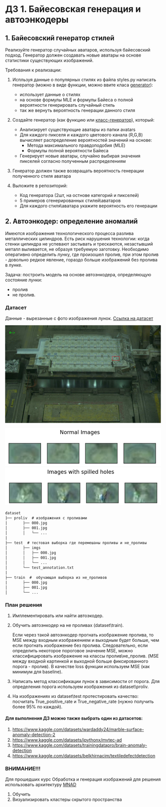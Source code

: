 # ДЗ 1. Байесовская генерация и автоэнкодеры

## 1. Байесовский генератор стилей

Реализуйте генератор случайных аватаров, используя байесовский подход. Генератор должен создавать новые аватары на основе статистики существующих изображений.

Требования к реализации:
1. Испльзуя данные о популярных стилях из файла styles.py написать генератор (можно в виде функции, можно ввите класа [generator](https://wiki.python.org/moin/Generators)):
   - использует данные о стилях
   - на основе формулы MLE и формулы Байеса о полной вероятности генерировать случайный стиль
   - так же вернуть вероятность генерации данного стиля
2. Создайте генератор (как функцию или [класс-генератор](https://wiki.python.org/moin/Generators)), который:
   - Анализирует существующие аватары из папки avatars
   - Для каждого пикселя и каждого цветового канала (R,G,B) вычисляет распределение вероятностей значений на основе:
     * Метода максимального правдоподобия (MLE)
     * Формулы полной вероятности Байеса
   - Генерирует новые аватары, случайно выбирая значения пикселей согласно полученным распределениям

3. Генератор должен также возвращать вероятность генерации полученного стиля аватара

4. Выложите в репозиторий:
   - Код генератора (2шт, на остнове категорий и пикселей)
   - 5 примеров сгенерированных стилей\аватаров 
   - Для каждого стиля\аватара укажите вероятность его генерации

## 2. Автоэнкодер: определение аномалий

Имеются изображения технологического процесса разлива металлических цилиндров. Есть риск нарушения технологии: когда стенки цилиндра не успевают застывать и трескаются, незастывший металл выливается, не образуя требуемую заготовку. Необходимо оперативно определить лунку, где произошел пролив, при этом пролив - довольно редкое явление, гораздо больше изображений без пролива в лунке.

Задача: построить модель на основе автоэнкодера, определяющую состояние лунки:
- пролив
- не пролив.

### Датасет
Данные - вырезанные с фото изображения лунок. 
[Ссылка на датасет](https://drive.google.com/file/d/1DHuQ3DBsgab6NtZIZfAKUHS2rW3-vmtb/view)

![img.png](imgs/img.png)

![img_1.png](imgs/img_1.png)
![img_2.png](imgs/img_2.png)

```
dataset
├── proliv  # изображения с проливами
|       ├── 000.jpg
│       ├── 001.jpg
│       │   └── ...
|
├── test  # тестовая выборка где перемешаны проливы и не_проливы
│       ├── imgs
│       │   ├── 000.jpg
│       │   ├── 001.jpg
│       │   └── ...
│       └── test_annotation.txt
|
├── train  #  обучающая выборка из не_проливов
|       ├── 000.jpg
│       ├── 001.jpg
│       └── ...
```

### План решения

1. Имплементировать или найти автоэкодер.
2. Обучить автоэнкодер на не проливах (dataset\train).

    Если через такой автоэнкодер прогнать изображение пролива, то MSE между входным изображением и выходным будет больше, чем если прогнать изображение без пролива. Следовательно, если определить некоторое пороговое значение MSE, можно классифицировать изображение на классы пролив\не_пролив. (MSE между входной картинкой и выходной больше фиксированного порога - пролив).
    В качестве loss функции используем MSE (как минимум для baseline).

3. Написать метод классификации лунок в зависимости от порога. Для определения порога используем изображения из dataset\proliv.
4. На изображениях из dataset\test протестировать качество: посчитать True_positive_rate и True_negative_rate (нужно получить более 95% по каждой).

#### Для выполнения ДЗ можно также выбрать один из датасетов:
1. https://www.kaggle.com/datasets/wardaddy24/marble-surface-anomaly-detection-2
2. https://www.kaggle.com/datasets/ipythonx/mvtec-ad
3. https://www.kaggle.com/datasets/trainingdatapro/brain-anomaly-detection
4. https://www.kaggle.com/datasets/belkhirnacim/textiledefectdetection


### ВНИМАНИЕ!!!
Для прошедших курс Обработка и генерация изображений для решения использовать архитектуру [MNAD](https://github.com/cvlab-yonsei/MNAD)

1. Обучить
2. Визуализировать кластеры скрытого пространства
